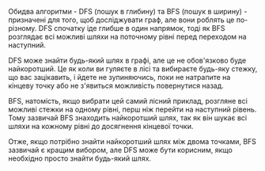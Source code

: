 Обидва алгоритми - DFS (пошук в глибину) та BFS (пошук в ширину) - призначені для того, щоб досліджувати граф, але вони роблять це по-різному. DFS спочатку іде глибше в один напрямок, тоді як BFS розглядає всі можливі шляхи на поточному рівні перед переходом на наступний.

DFS може знайти будь-який шлях в графі, але це не обов'язково буде найкоротший. Це як коли ви гуляєте в лісі та вибираєте будь-яку стежку, що вас зацікавить, і йдете не зупиняючись, поки не натрапите на кінцеву точку або не з'явиться можливість повернутися назад.

BFS, натомість, якщо вибрати цей самий лісний приклад, розгляне всі можливі стежки на одному рівні, перш ніж перейти на наступний рівень. Тому зазвичай BFS знаходить найкоротший шлях, так як він шукає всі шляхи на кожному рівні до досягнення кінцевої точки.

Отже, якщо потрібно знайти найкоротший шлях між двома точками, BFS зазвичай є кращим вибором, але DFS може бути корисним, якщо необхідно просто знайти будь-який шлях.
